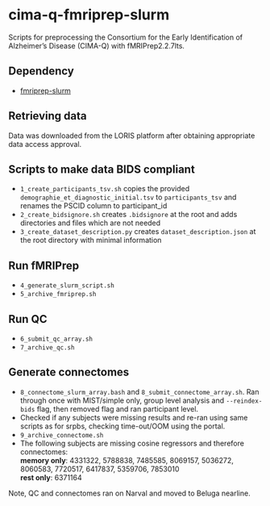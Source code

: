 # cima-q-fmriprep-slurm
Scripts for preprocessing the Consortium for the Early Identification of Alzheimer’s Disease (CIMA-Q) with fMRIPrep2.2.7lts.
## Dependency
- [fmriprep-slurm](https://simexp-documentation.readthedocs.io/en/latest/giga_preprocessing/preprocessing.html)
## Retrieving data
Data was downloaded from the LORIS platform after obtaining appropriate data access approval.

## Scripts to make data BIDS compliant
- `1_create_participants_tsv.sh` copies the provided `demographie_et_diagnostic_initial.tsv` to `participants_tsv` and renames the PSCID column to participant_id
- `2_create_bidsignore.sh` creates `.bidsignore` at the root and adds directories and files which are not needed
- `3_create_dataset_description.py` creates `dataset_description.json` at the root directory with minimal information

## Run fMRIPrep
- `4_generate_slurm_script.sh`
- `5_archive_fmriprep.sh`

## Run QC
- `6_submit_qc_array.sh`
- `7_archive_qc.sh`

## Generate connectomes
- `8_connectome_slurm_array.bash` and `8_submit_connectome_array.sh`. Ran through once with MIST/simple only, group level analysis and `--reindex-bids` flag, then removed flag and ran participant level.
- Checked if any subjects were missing results and re-ran using same scripts as for srpbs, checking time-out/OOM using the portal.
- `9_archive_connectome.sh`
- The following subjects are missing cosine regressors and therefore connectomes: \
**memory only**: 4331322, 5788838, 7485585, 8069157, 5036272, 8060583, 7720517, 6417837, 5359706, 7853010 \
**rest only**: 6371164

Note, QC and connectomes ran on Narval and moved to Beluga nearline.




